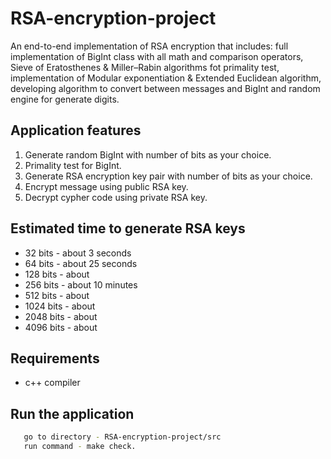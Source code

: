 # RSA-encryption-project

An end-to-end implementation of RSA encryption that includes: full implementation of BigInt class with all math and comparison operators, Sieve of Eratosthenes & Miller–Rabin algorithms fot primality test, implementation of Modular exponentiation & Extended Euclidean algorithm, developing algorithm to convert between messages and BigInt and random engine for generate digits.

## Application features
  1. Generate random BigInt with number of bits as your choice.
  2. Primality test for BigInt.
  3. Generate RSA encryption key pair with number of bits as your choice.
  4. Encrypt message using public RSA key.
  5. Decrypt cypher code using private RSA key.

## Estimated time to generate RSA keys
  * 32   bits - about 3 seconds
  * 64   bits - about 25 seconds
  * 128  bits - about 
  * 256  bits - about 10 minutes
  * 512  bits - about
  * 1024 bits - about
  * 2048 bits - about
  * 4096 bits - about
  
## Requirements
  * c++ compiler
  
## Run the application   
```bash
   go to directory - RSA-encryption-project/src
   run command - make check.
```

 
